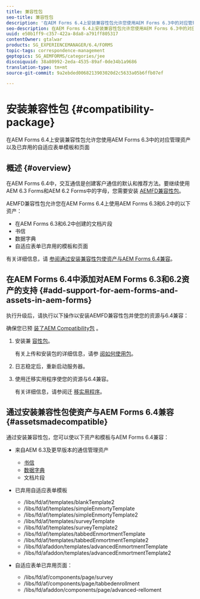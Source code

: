 ```yaml
---
title: 兼容性包
seo-title: 兼容性包
description: '在AEM Forms 6.4上安装兼容性包允许您使用AEM Forms 6.3中的对应管理资产以及已弃用的自适应表单模板和页面 '
seo-description: 在AEM Forms 6.4上安装兼容性包允许您使用AEM Forms 6.3中的对应管理资产以及已弃用的自适应表单模板和页面
uuid: e50b1ff9-c357-422a-8da8-a791ff805317
contentOwner: gtalwar
products: SG_EXPERIENCEMANAGER/6.4/FORMS
topic-tags: correspondence-management
geptopics: SG_AEMFORMS/categories/jee
discoiquuid: 38a80992-2eda-4535-89af-0de34b1a9686
translation-type: tm+mt
source-git-commit: 9a2ebded0068213903020d2c5633a05b6ffb07ef

---
```



# 安装兼容性包 {#compatibility-package}

在AEM Forms 6.4上安装兼容性包允许您使用AEM Forms 6.3中的对应管理资产以及已弃用的自适应表单模板和页面

## 概述 {#overview}

在AEM Forms 6.4中，交互通信是创建客户通信的默认和推荐方法。要继续使用AEM 6.3 Forms和AEM 6.2 Forms中的字母，您需要安装 [AEMFD兼容性包](https://www.adobeaemcloud.com/content/marketplace/marketplaceProxy.html?packagePath=/content/companies/public/adobe/packages/cq640/fd/AEM-FORMS-6.4-COMPAT)。

AEMFD兼容性包允许您在AEM Forms 6.4上使用AEM Forms 6.3和6.2中的以下资产：

* 在AEM Forms 6.3和6.2中创建的文档片段
* 书信
* 数据字典
* 自适应表单已弃用的模板和页面

有关详细信息，请 [参阅通过安装兼容性包使资产与AEM Forms 6.4兼容](/help/forms/using/compatibility-package.md#assetsmadecompatible)。

## 在AEM Forms 6.4中添加对AEM Forms 6.3和6.2资产的支持 {#add-support-for-aem-forms-and-assets-in-aem-forms}

执行升级后，请执行以下操作以安装AEMFD兼容性包并使您的资源与6.4兼容：

确保您已预 [装了AEM Compatibility包](/help/sites-deploying/backward-compatibility.md) 。

1. 安装兼 [容性包](https://www.adobeaemcloud.com/content/marketplace/marketplaceProxy.html?packagePath=/content/companies/public/adobe/packages/cq640/fd/AEM-FORMS-6.4-COMPAT)。

   有关上传和安装包的详细信息，请参 [阅如何使用包](/help/sites-administering/package-manager.md)。

1. 日志稳定后，重新启动服务器。
1. 使用迁移实用程序使您的资源与6.4兼容。

   有关详细信息，请参阅迁 [移实用程序](/help/forms/using/migration-utility.md)。

## 通过安装兼容性包使资产与AEM Forms 6.4兼容 {#assetsmadecompatible}

通过安装兼容性包，您可以使以下资产和模板与AEM Forms 6.4兼容：

* 来自AEM 6.3及更早版本的通信管理资产

   * [书信](/help/forms/using/create-letter.md)
   * [数据字典](/help/forms/using/data-dictionary.md)
   * 文档片段

* 已弃用自适应表单模板

   * /libs/fd/af/templates/blankTemplate2
   * /libs/fd/af/templates/simpleEnmortyTemplate
   * /libs/fd/af/templates/simpleEnmortyTemplate2
   * /libs/fd/af/templates/surveyTemplate
   * /libs/fd/af/templates/surveyTemplate2
   * /libs/fd/af/templates/tabbedEnmortmentTemplate
   * /libs/fd/af/templates/tabbedEnmortmentTemplate2
   * /libs/fd/afaddon/templates/advancedEnmortmentTemplate
   * /libs/fd/afaddon/templates/advancedEnmortmentTemplate2

* 自适应表单已弃用页面：

   * /libs/fd/af/components/page/survey
   * /libs/fd/af/components/page/tabbedenrollment
   * /libs/fd/afaddon/components/page/advanced-relloment

